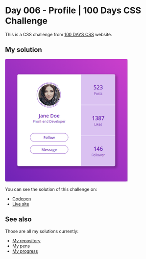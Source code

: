 # Day 006 - Profile | 100 Days CSS Challenge

This is a CSS challenge from [100 DAYS CSS](https://100dayscss.com/days/6) website.

## My solution

![Screenshot of the project](screenshot.png)

You can see the solution of this challenge on:

- [Codepen](https://codepen.io/albertorauljose/pen/yLrgVWy)
- [Live site](https://alberto-rj.github.io/100-days-css-challenge/day-006-profile)

## See also

Those are all my solutions currently:

- [My repository](../)
- [My pens](https://codepen.io/albertorauljose/pens/public)
- [My progress](https://100dayscss.com/progress/albertorauljose)
